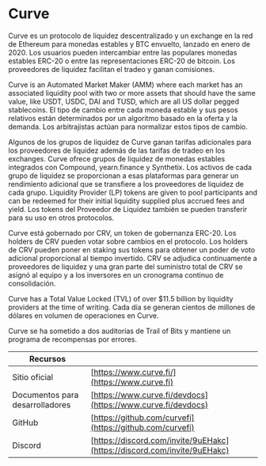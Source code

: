 # Curve

Curve es un protocolo de liquidez descentralizado y un exchange en la red de Ethereum para monedas estables y BTC envuelto, lanzado en enero de 2020. Los usuarios pueden intercambiar entre las populares monedas estables ERC-20 o entre las representaciones ERC-20 de bitcoin. Los proveedores de liquidez facilitan el tradeo y ganan comisiones.

Curve is an Automated Market Maker (AMM) where each market has an associated liquidity pool with two or more assets that should have the same value, like USDT, USDC, DAI and TUSD, which are all US dollar pegged stablecoins. El tipo de cambio entre cada moneda estable y sus pesos relativos están determinados por un algoritmo basado en la oferta y la demanda. Los arbitrajistas actúan para normalizar estos tipos de cambio.

Algunos de los grupos de liquidez de Curve ganan tarifas adicionales para los proveedores de liquidez además de las tarifas de tradeo en los exchanges. Curve ofrece grupos de liquidez de monedas estables integrados con Compound, yearn.finance y Synthetix. Los activos de cada grupo de liquidez se proporcionan a esas plataformas para generar un rendimiento adicional que se transfiere a los proveedores de liquidez de cada grupo. Liquidity Provider (LP) tokens are given to pool participants and can be redeemed for their initial liquidity supplied plus accrued fees and yield. Los tokens del Proveedor de Liquidez también se pueden transferir para su uso en otros protocolos.

Curve está gobernado por CRV, un token de gobernanza ERC-20. Los holders de CRV pueden votar sobre cambios en el protocolo. Los holders de CRV pueden poner en staking sus tokens para obtener un poder de voto adicional proporcional al tiempo invertido. CRV se adjudica continuamente a proveedores de liquidez y una gran parte del suministro total de CRV se asignó al equipo y a los inversores en un cronograma continuo de consolidación.

Curve has a Total Value Locked (TVL) of over $11.5 billion by liquidity providers at the time of writing. Cada día se generan cientos de millones de dólares en volumen de operaciones en Curve.

Curve se ha sometido a dos auditorías de Trail of Bits y mantiene un programa de recompensas por errores.

| Recursos                        |                                                                          |
| ------------------------------- | ------------------------------------------------------------------------ |
| Sitio oficial                   | [https://www.curve.fi/](https://www.curve.fi)                            |
| Documentos para desarrolladores | [https://www.curve.fi/devdocs](https://www.curve.fi/devdocs)             |
| GitHub                          | [https://github.com/curvefi](https://github.com/curvefi)                 |
| Discord                         | [https://discord.com/invite/9uEHakc](https://discord.com/invite/9uEHakc) |
